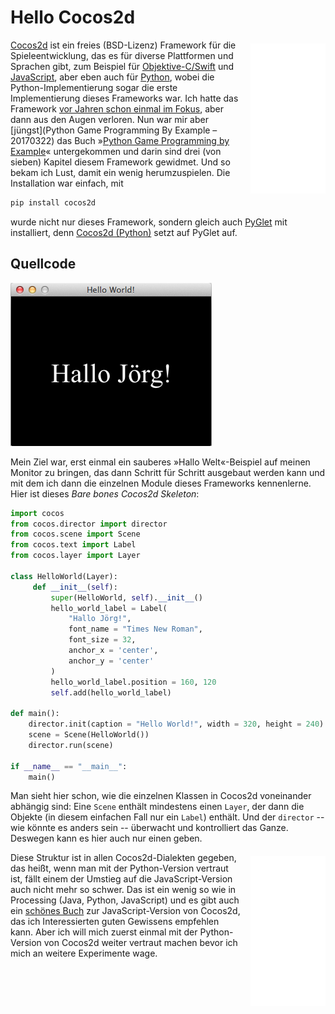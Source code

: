 # Hello Cocos2d

<div style="float: right; margin-left: 12px; margin-top: 6px;"><iframe style="width:120px;height:240px;" marginwidth="0" marginheight="0" scrolling="no" frameborder="0" src="//ws-eu.amazon-adsystem.com/widgets/q?ServiceVersion=20070822&amp;OneJS=1&amp;Operation=GetAdHtml&amp;MarketPlace=DE&amp;source=ss&amp;ref=as_ss_li_til&amp;ad_type=product_link&amp;tracking_id=derschockwell-21&amp;marketplace=amazon&amp;region=DE&amp;placement=1785281534&amp;asins=1785281534&amp;linkId=5e70cde5b4d103f0248556041304f48b&amp;show_border=true&amp;link_opens_in_new_window=true"></iframe></div>

[Cocos2d](http://cocos2d.org/) ist ein freies (BSD-Lizenz) Framework für die Spieleentwicklung, das es für diverse Plattformen und Sprachen gibt, zum Beispiel für [Objektive-C/Swift](http://cocos2d-objc.org/) und [JavaScript](http://www.cocos2d-x.org/wiki/Cocos2d-JS), aber eben auch für [Python](http://python.cocos2d.org/), wobei die Python-Implementierung sogar die erste Implementierung dieses Frameworks war. Ich hatte das Framework [vor Jahren schon einmal im Fokus](http://blog.schockwellenreiter.de/essays/cocos2danaconda.html), aber dann aus den Augen verloren. Nun war mir aber [jüngst](Python Game Programming By Example – 20170322) das Buch »[Python Game Programming by Example][amazon]« untergekommen und darin sind drei (von sieben) Kapitel diesem Framework gewidmet. Und so bekam ich Lust, damit ein wenig herumzuspielen. Die Installation war einfach, mit

~~~bash
pip install cocos2d
~~~

wurde nicht nur dieses Framework, sondern gleich auch [PyGlet](cp^PyGlet) mit installiert, denn [Cocos2d (Python)](cp^cocos2d) setzt auf PyGlet auf.

## Quellcode 

![Hallo Cocos2d](images/hallococos2d.png)

Mein Ziel war, erst einmal ein sauberes »Hallo Welt«-Beispiel auf meinen Monitor zu bringen, das dann Schritt für Schritt ausgebaut werden kann und mit dem ich dann die einzelnen Module dieses Frameworks kennenlerne. Hier ist dieses *Bare bones Cocos2d Skeleton*:

~~~python
import cocos
from cocos.director import director 
from cocos.scene import Scene
from cocos.text import Label
from cocos.layer import Layer

class HelloWorld(Layer):                              
     def __init__(self):                               
         super(HelloWorld, self).__init__()            
         hello_world_label = Label(                    
             "Hallo Jörg!",                           
             font_name = "Times New Roman",            
             font_size = 32,                           
             anchor_x = 'center',                      
             anchor_y = 'center'                       
         )                                             
         hello_world_label.position = 160, 120         
         self.add(hello_world_label)    

def main():
    director.init(caption = "Hello World!", width = 320, height = 240)
    scene = Scene(HelloWorld())
    director.run(scene)

if __name__ == "__main__":
    main()
~~~

Man sieht hier schon, wie die einzelnen Klassen in Cocos2d voneinander abhängig sind: Eine `Scene` enthält mindestens einen `Layer`, der dann die Objekte (in diesem einfachen Fall nur ein `Label`) enthält. Und der `director` -- wie könnte es anders sein -- überwacht und kontrolliert das Ganze. Deswegen kann es hier auch nur einen geben.

<div style="float: right; margin-left: 12px; margin-top: 6px;"><iframe style="width:120px;height:240px;" marginwidth="0" marginheight="0" scrolling="no" frameborder="0" src="//ws-eu.amazon-adsystem.com/widgets/q?ServiceVersion=20070822&amp;OneJS=1&amp;Operation=GetAdHtml&amp;MarketPlace=DE&amp;source=ss&amp;ref=as_ss_li_til&amp;ad_type=product_link&amp;tracking_id=derschockwell-21&amp;marketplace=amazon&amp;region=DE&amp;placement=1784390070&amp;asins=1784390070&amp;linkId=11c0e57c93f0db0c033bbf15ea397bdc&amp;show_border=true&amp;link_opens_in_new_window=true"></iframe></div>

Diese Struktur ist in allen Cocos2d-Dialekten gegeben, das heißt, wenn man mit der Python-Version vertraut ist, fällt einem der Umstieg auf die JavaScript-Version auch nicht mehr so schwer. Das ist ein wenig so wie in Processing (Java, Python, JavaScript) und es gibt auch ein [schönes Buch][amazon2] zur JavaScript-Version von Cocos2d, das ich Interessierten guten Gewissens empfehlen kann. Aber ich will mich zuerst einmal mit der Python-Version von Cocos2d weiter vertraut machen bevor ich mich an weitere Experimente wage.


[amazon]: https://www.amazon.de/Python-Programming-Example-Alejandro-Rodas/dp/1785281534/ref=as_li_ss_tl?ie=UTF8&qid=1490954050&sr=8-1&keywords=Python+Game+Programming+by+Example&linkCode=ll1&tag=derschockwell-21&linkId=f2debaceb82b32d7515b222ebccda3f6
[amazon2]: https://www.amazon.de/Learning-Cocos2d-JS-Development-Emanuele-Feronato/dp/1784390070/ref=as_li_ss_tl?&linkCode=ll1&tag=derschockwell-21&linkId=0eb74ddfdcffe3577b674f19a51e5a30
